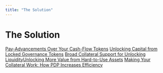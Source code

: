 ```yaml
---
title: "The Solution"
---
```


The Solution
============

[Pay-Advancements Over Your Cash-Flow Tokens](/paydax-docs/paydax-whitepaper-v6/the-solution/pay-advancements-over-your-cash-flow-tokens) [Unlocking Capital from Locked Governance Tokens](/paydax-docs/paydax-whitepaper-v6/the-solution/unlocking-capital-from-locked-governance-tokens) [Broad Collateral Support for Unlocking Liquidity](/paydax-docs/paydax-whitepaper-v6/the-solution/broad-collateral-support-for-unlocking-liquidity)[Unlocking More Value from Hard-to-Use Assets](/paydax-docs/paydax-whitepaper-v6/the-solution/unlocking-more-value-from-hard-to-use-assets) [Making Your Collateral Work: How PDP Increases Efficiency](/paydax-docs/paydax-whitepaper-v6/the-solution/making-your-collateral-work-how-pdprotocol-increases-efficiency)
